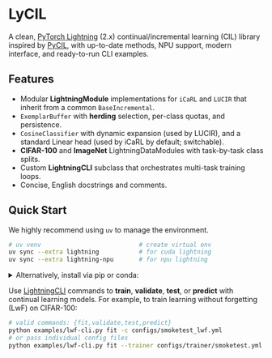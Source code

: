 # LyCIL

A clean, [PyTorch Lightning](https://github.com/Lightning-AI/pytorch-lightning) (2.x) continual/incremental learning (CIL) library inspired by [PyCIL](https://github.com/LAMDA-CL/PyCIL), with up-to-date methods, NPU support, modern interface, and ready-to-run CLI examples. 

## Features

- Modular **LightningModule** implementations for `iCaRL` and `LUCIR` that inherit from a common `BaseIncremental`.
- `ExemplarBuffer` with **herding** selection, per-class quotas, and persistence.
- `CosineClassifier` with dynamic expansion (used by LUCIR), and a standard Linear head (used by iCaRL by default; switchable).
- **CIFAR-100** and **ImageNet** LightningDataModules with task-by-task class splits.
- Custom **LightningCLI** subclass that orchestrates multi-task training loops.
- Concise, English docstrings and comments.

## Quick Start

We highly recommend using `uv` to manage the environment.

```sh
# uv venv                           # create virtual env
uv sync --extra lightning           # for cuda lightning
uv sync --extra lightning-npu       # for npu lightning
```

<details><summary>Alternatively, install via pip or conda:</summary>

```sh
# conda or pip, with optional dependencies for lightning
pip install -e ".[lightning]"       # 'lightning', or 'lightning-npu'
```

</details>

Use [LightningCLI](https://lightning.ai/docs/pytorch/stable/api/lightning.pytorch.cli.LightningCLI.html) commands to **train**, **validate**, **test**, or **predict** with continual learning models. For example, to train learning without forgetting (LwF) on CIFAR-100:

```sh
# valid commands: {fit,validate,test,predict}
python examples/lwf-cli.py fit -c configs/smoketest_lwf.yml
# or pass individual config files
python examples/lwf-cli.py fit --trainer configs/trainer/smoketest.yml --model configs/model/lwf.yml --data configs/data/cifar100.yml
```